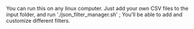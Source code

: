 You can run this on any linux computer. Just add your own CSV files to the input folder, and run './json_filter_manager.sh' ; You'll be able to add and customize different filters.
